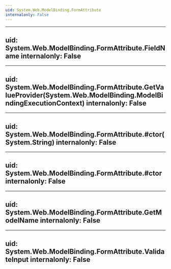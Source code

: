 ```yaml
---
uid: System.Web.ModelBinding.FormAttribute
internalonly: False
---
```


---
uid: System.Web.ModelBinding.FormAttribute.FieldName
internalonly: False
---

---
uid: System.Web.ModelBinding.FormAttribute.GetValueProvider(System.Web.ModelBinding.ModelBindingExecutionContext)
internalonly: False
---

---
uid: System.Web.ModelBinding.FormAttribute.#ctor(System.String)
internalonly: False
---

---
uid: System.Web.ModelBinding.FormAttribute.#ctor
internalonly: False
---

---
uid: System.Web.ModelBinding.FormAttribute.GetModelName
internalonly: False
---

---
uid: System.Web.ModelBinding.FormAttribute.ValidateInput
internalonly: False
---

